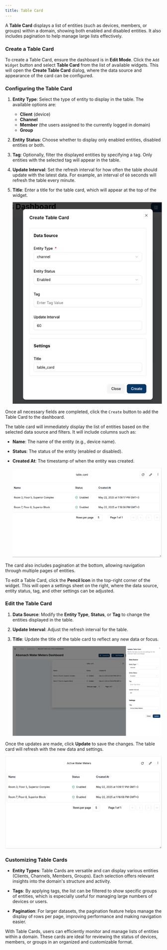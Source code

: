 ```yaml
---
title: Table Card
---
```


A **Table Card** displays a list of entities (such as devices, members, or groups) within a domain, showing both enabled and disabled entities. It also includes pagination to help manage large lists effectively.


### Create a Table Card

To create a Table Card, ensure the dashboard is in **Edit Mode**.
Click the `Add Widget` button and select **Table Card** from the list of available widgets. This will open the **Create Table Card** dialog, where the data source and appearance of the card can be configured.

### Configuring the Table Card

1. **Entity Type**: Select the type of entity to display in the table. The available options are:
   - **Client** (device)
   - **Channel**
   - **Member** (the users assigned to the currently logged in domain)
   - **Group**

2. **Entity Status**: Choose whether to display only enabled entities, disabled entities or both.
3. **Tag**: Optionally, filter the displayed entities by specifying a tag. Only entities with the selected tag will appear in the table.
4. **Update Interval**: Set the refresh interval for how often the table should update with the latest data. For example, an interval of `60` seconds will refresh the table every minute.
5. **Title**: Enter a title for the table card, which will appear at the top of the widget.

   ![Table Card Configuration](../img/dashboards/tablecard-dialog.png)

Once all necessary fields are completed, click the `Create` button to add the Table Card to the dashboard.

The table card will immediately display the list of entities based on the selected data source and filters. It will include columns such as:

- **Name**: The name of the entity (e.g., device name).
- **Status**: The status of the entity (enabled or disabled).
- **Created At**: The timestamp of when the entity was created.

   ![Table Card Created](../img/dashboards/new-tablecard.png)

The card also includes pagination at the bottom, allowing navigation through multiple pages of entities.

To edit a Table Card, click the **Pencil Icon** in the top-right corner of the widget. This will open a settings sheet on the right, where the data source, entity status, tag, and other settings can be adjusted.

### Edit the Table Card

1. **Data Source**: Modify the **Entity Type**, **Status**, or **Tag** to change the entities displayed in the table.
2. **Update Interval**: Adjust the refresh interval for the table.
3. **Title**: Update the title of the table card to reflect any new data or focus.

   ![Editing Table Card](../img/dashboards/edit-tablecard2.png)

Once the updates are made, click **Update** to save the changes. The table card will refresh with the new data and settings.

   ![Updated Table Card](../img/dashboards/edited-tablecard.png)

### Customizing Table Cards

- **Entity Types**: Table Cards are versatile and can display various entities (Clients, Channels, Members, Groups). Each selection offers relevant insights into the domain's structure and activity.

- **Tags**: By applying tags, the list can be filtered to show specific groups of entities, which is especially useful for managing large numbers of devices or users.

- **Pagination**: For larger datasets, the pagination feature helps manage the display of rows per page, improving performance and making navigation easier.

With Table Cards, users can efficiently monitor and manage lists of entities within a domain. These cards are ideal for reviewing the status of devices, members, or groups in an organized and customizable format.
